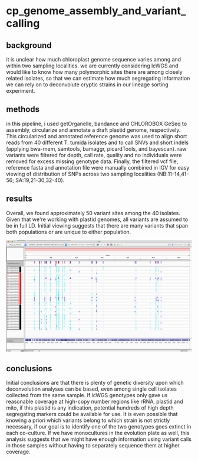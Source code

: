 # cp_genome_assembly_and_variant_calling

## background
it is unclear how much chloroplast genome sequence varies among and within two sampling localities. we are currently considering lcWGS and would like to know how many polymorphic sites there are among closely related isolates, so that we can estimate how much segregating information we can rely on to deconvolute cryptic strains in our lineage sorting experiment.

## methods
in this pipeline, i used getOrganelle, bandance and CHLOROBOX GeSeq to assembly, circularize and annotate a draft plastid genome, respectively. This circularized and annotated reference genome was used to align short reads from 40 different T. tumida isolates and to call SNVs and short indels (applying bwa-mem, samtools, bamaggr, picardTools, and bayescan). raw variants were filtered for depth, call rate, quality and no individuals were removed for excess missing genotype data. Finally, the filtered vcf file, reference fasta and annotation file were manually combined in IGV for easy viewing of distribution of SNPs across two sampling localities (NB:11-14,41-56; SA:19,21-30,32-40).

## results
Overall, we found approximately 50 variant sites among the 40 isolates. Given that we're working with plastid genomes, all variants are assumed to be in full LD. Initial viewing suggests that there are many variants that span both populations or are unique to either population.

![plot](manual_combination_vcf_gb_fasta.png)

## conclusions
Initial conclusions are that there is plenty of genetic diversity upon which deconvolution analyses can be based, even among single cell isolates collected from the same sample. If lcWGS genotypes only gave us reasonable coverage at high-copy number regions like rRNA, plastid and mito, if this plastid is any indication, potential hundreds of high depth segregating markers could be available for use. It is even possible that knowing a priori which variants belong to which strain is not strictly necessary, if our goal is to identify one of the two genotypes goes extinct in each co-culture. If we have monocultures in the evolution plate as well, this analysis suggests that we might have enough information using variant calls in those samples without having to separately sequence them at higher coverage.

